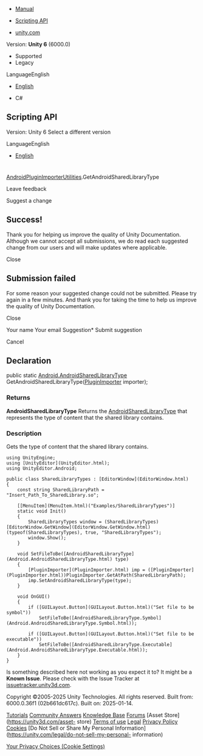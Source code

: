 [ ]()

  * [Manual](../Manual/index.html)
  * [Scripting API](../ScriptReference/index.html)

  * [unity.com](https://unity.com/)

Version: **Unity 6** (6000.0)

  * Supported
  * Legacy

LanguageEnglish

  * [English]()

  * C#

[ ](https://docs.unity3d.com)

## Scripting API

Version: Unity 6 Select a different version

LanguageEnglish

  * [English]()

#
[AndroidPluginImporterUtilities](Android.AndroidPluginImporterUtilities.html).GetAndroidSharedLibraryType

Leave feedback

Suggest a change

## Success!

Thank you for helping us improve the quality of Unity Documentation. Although
we cannot accept all submissions, we do read each suggested change from our
users and will make updates where applicable.

Close

## Submission failed

For some reason your suggested change could not be submitted. Please <a>try
again</a> in a few minutes. And thank you for taking the time to help us
improve the quality of Unity Documentation.

Close

Your name Your email Suggestion* Submit suggestion

Cancel

[ ]()

## Declaration

public static
[Android.AndroidSharedLibraryType](Android.AndroidSharedLibraryType.html)
GetAndroidSharedLibraryType([PluginImporter](PluginImporter.html) importer);

### Returns

**AndroidSharedLibraryType** Returns the
[AndroidSharedLibraryType](Android.AndroidSharedLibraryType.html) that
represents the type of content that the shared library contains.

### Description

Gets the type of content that the shared library contains.

    
    
    using UnityEngine;
    using [UnityEditor](UnityEditor.html);
    using UnityEditor.Android;  
      
    public class SharedLibraryTypes : [EditorWindow](EditorWindow.html)
    {
        const string SharedLibraryPath = "Insert_Path_To_SharedLibrary.so";  
      
        [[MenuItem](MenuItem.html)("Examples/SharedLibraryTypes")]
        static void Init()
        {
            SharedLibraryTypes window = (SharedLibraryTypes)[EditorWindow.GetWindow](EditorWindow.GetWindow.html)(typeof(SharedLibraryTypes), true, "SharedLibraryTypes");
            window.Show();
        }  
      
        void SetFileToBe([AndroidSharedLibraryType](Android.AndroidSharedLibraryType.html) type)
        {
            [PluginImporter](PluginImporter.html) imp = ([PluginImporter](PluginImporter.html))PluginImporter.GetAtPath(SharedLibraryPath);
            imp.SetAndroidSharedLibraryType(type);
        }  
      
        void OnGUI()
        {
            if ([GUILayout.Button](GUILayout.Button.html)("Set file to be symbol"))
                SetFileToBe([AndroidSharedLibraryType.Symbol](Android.AndroidSharedLibraryType.Symbol.html));  
      
            if ([GUILayout.Button](GUILayout.Button.html)("Set file to be executable"))
                SetFileToBe([AndroidSharedLibraryType.Executable](Android.AndroidSharedLibraryType.Executable.html));
        }
    }
    

Is something described here not working as you expect it to? It might be a
**Known Issue**. Please check with the Issue Tracker at
[issuetracker.unity3d.com](https://issuetracker.unity3d.com).

Copyright ©2005-2025 Unity Technologies. All rights reserved. Built from:
6000.0.36f1 (02b661dc617c). Built on: 2025-01-14.

[Tutorials](https://unity3d.com/learn) [Community
Answers](https://answers.unity3d.com) [Knowledge
Base](https://support.unity3d.com/hc/en-us)
[Forums](https://forum.unity3d.com) [Asset Store](https://unity3d.com/asset-
store) [Terms of use](https://docs.unity3d.com/Manual/TermsOfUse.html)
[Legal](https://unity.com/legal) [Privacy
Policy](https://unity.com/legal/privacy-policy)
[Cookies](https://unity.com/legal/cookie-policy) [Do Not Sell or Share My
Personal Information](https://unity.com/legal/do-not-sell-my-personal-
information)

[Your Privacy Choices (Cookie Settings)](javascript:void\(0\);)

